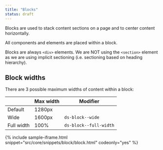 ```yaml
---
title: "Blocks"
status: draft
---
```

Blocks are used to stack content sections on a page and to center content horizontally. 

All components and elements are placed within a block.

Blocks are always <code>&lt;div&gt;</code> elements. We are NOT using the <code>&lt;section&gt;</code> element as we are using implicit sectioning (i.e. sectioning based on heading hierarchy).

## Block widths

There are 3 possible maximum widths of content within a block:

| | Max width | Modifier |
|---|---|---|
| Default | 1280px | |
| Wide | 1600px | `ds-block--wide` |
| Full width | 100% | `ds-block--full-width` |


{% include sample-iframe.html snippet="src/core/snippets/block/block.html" codeonly="yes" %}